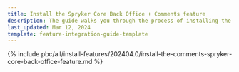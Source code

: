 ```yaml
---
title: Install the Spryker Core Back Office + Comments feature
description: The guide walks you through the process of installing the Comments + Spryker Core Back Office feature into the project.
last_updated: Mar 12, 2024
template: feature-integration-guide-template
---
```


{% include pbc/all/install-features/202404.0/install-the-comments-spryker-core-back-office-feature.md %} <!-- To edit, see /_includes/pbc/all/install-features/202404.0/install-the-comments-spryker-core-back-office-feature.md -->
